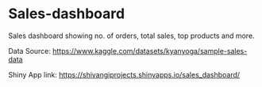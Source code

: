 # Sales-dashboard
Sales dashboard showing no. of orders, total sales, top products and more.

Data Source: https://www.kaggle.com/datasets/kyanyoga/sample-sales-data

Shiny App link: https://shivangiprojects.shinyapps.io/sales_dashboard/
